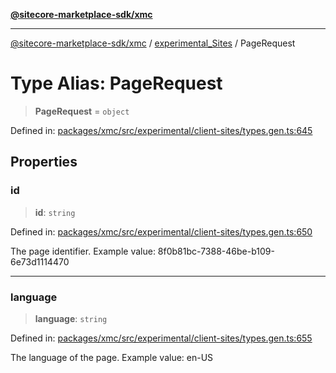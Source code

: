 [**@sitecore-marketplace-sdk/xmc**](../../../../README.md)

***

[@sitecore-marketplace-sdk/xmc](../../../../README.md) / [experimental\_Sites](../README.md) / PageRequest

# Type Alias: PageRequest

> **PageRequest** = `object`

Defined in: [packages/xmc/src/experimental/client-sites/types.gen.ts:645](https://github.com/Sitecore/marketplace-sdk/blob/main/packages/xmc/src/experimental/client-sites/types.gen.ts#L645)

## Properties

### id

> **id**: `string`

Defined in: [packages/xmc/src/experimental/client-sites/types.gen.ts:650](https://github.com/Sitecore/marketplace-sdk/blob/main/packages/xmc/src/experimental/client-sites/types.gen.ts#L650)

The page identifier.
Example value: 8f0b81bc-7388-46be-b109-6e73d1114470

***

### language

> **language**: `string`

Defined in: [packages/xmc/src/experimental/client-sites/types.gen.ts:655](https://github.com/Sitecore/marketplace-sdk/blob/main/packages/xmc/src/experimental/client-sites/types.gen.ts#L655)

The language of the page.
Example value: en-US
